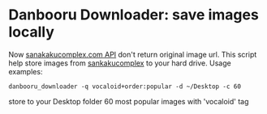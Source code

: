 Danbooru Downloader: save images locally
===

Now [sanakakucomplex.com API][1] don't return original image url. This script help store images from [sankakucomplex][2] to your hard drive.
Usage examples:

    danbooru_downloader -q vocaloid+order:popular -d ~/Desktop -c 60

store to your Desktop folder 60 most popular images with 'vocaloid' tag

[1]:http://chan.sankakucomplex.com/help/api
[2]:http://chan.sankakucomplex.com
